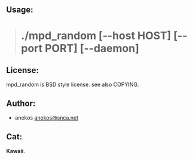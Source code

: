 
Usage:
--------

>   # ./mpd_random [--host HOST] [--port PORT] [--daemon]


License:
--------

mpd_random is BSD style license.
see also COPYING.

Author:
-------

* anekos <anekos@snca.net>

Cat:
-------

**Kawaii**.

